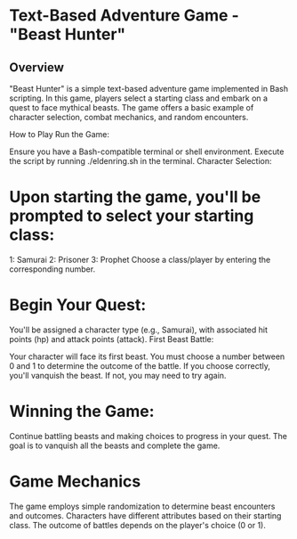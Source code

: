 # Text-Based Adventure Game - "Beast Hunter"
## Overview
"Beast Hunter" is a simple text-based adventure game implemented in Bash scripting. In this game, players select a starting class and embark on a quest to face mythical beasts. The game offers a basic example of character selection, combat mechanics, and random encounters.

How to Play
Run the Game:

Ensure you have a Bash-compatible terminal or shell environment.
Execute the script by running ./eldenring.sh in the terminal.
Character Selection:

# Upon starting the game, you'll be prompted to select your starting class:
1: Samurai
2: Prisoner
3: Prophet
Choose a class/player by entering the corresponding number.

# Begin Your Quest:

You'll be assigned a character type (e.g., Samurai), with associated hit points (hp) and attack points (attack).
First Beast Battle:

Your character will face its first beast.
You must choose a number between 0 and 1 to determine the outcome of the battle.
If you choose correctly, you'll vanquish the beast. If not, you may need to try again.
# Winning the Game:

Continue battling beasts and making choices to progress in your quest.
The goal is to vanquish all the beasts and complete the game.
# Game Mechanics
The game employs simple randomization to determine beast encounters and outcomes.
Characters have different attributes based on their starting class.
The outcome of battles depends on the player's choice (0 or 1).
